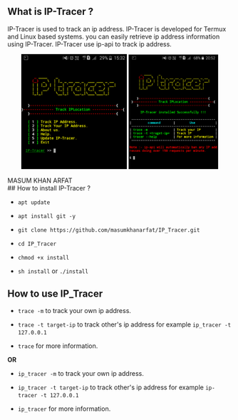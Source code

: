 ## What is IP-Tracer ?

IP-Tracer is used to track an ip address. IP-Tracer is developed for Termux and Linux based systems. you can easily retrieve ip address information using IP-Tracer. IP-Tracer use ip-api to track ip address.

<p align="center">
<img width="47%" src="src/Screenshot_2018-08-06-15-32-17-1.png"/>
<img width="40%" src="src/Screenshot_2020-05-17-20-52-59-1.png"/>
</p>
MASUM KHAN ARFAT <br>
## How to install IP-Tracer ?

* `apt update`

* `apt install git -y`

* `git clone https://github.com/masumkhanarfat/IP_Tracer.git`

* `cd IP_Tracer`

* `chmod +x install`

* `sh install` or `./install`


## How to use IP_Tracer

* `trace -m` to track your own ip address.

* `trace -t target-ip` to track other's ip address for example `ip_tracer -t 127.0.0.1`

* `trace` for more information.

**OR**

* `ip_tracer -m` to track your own ip address.

* `ip_tracer -t target-ip` to track other's ip address for example `ip-tracer -t 127.0.0.1`

* `ip_tracer` for more information.
